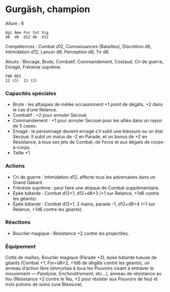 
# Gurgäsh, champion

Allure : 6

	Agi	Âme	For	Int	Vig
	d8	d6	d12	d6	d12

Compétences : Combat d12, Connaissances (Batailles), Discrétion d6, Intimidation d12, Lancer d8, Perception d8, Tir d8.

Atouts : Blocage, Brute, Combatif, Commandement, Costaud, Cri de guerre, Enragé, Frénésie suprême.

	PAR	RES
	12 (3)	11 (2)

### Capacités spéciales
- Brute : les attaques de mêlée occasionnent +1 point de dégâts, +2 dans le cas d’une Relance.
- Combatif : +2 pour annuler Secoué.
- Commandement : +1 pour annuler Secoué pour les alliés dans un rayon de 5 cases.
- Enragé : le personnage devient enragé s’il subit une blessure ou un état Secoué. Il subit un malus de -2 en Parade, et un bonus de +2 en Résistance, à tous ses jets de Combat, de Force et aux dégats de corps-à-corps.
- Taille +1.

### Actions
- Cri de guerre : Intimidation d12, affecte tous les adversaires dans un Grand Gabarit.
- Frénésie suprême : peut faire une attaque de Combat supplémentaire.
- Épée bâtarde : Combat d12+1, d12+d8+3 (+1 sur Relance, +1d6 contre les géants).
- Épée bâtarde : Combat d12+1, 2 mains, parade -1, d12+d8+4 (+1 sur Relance, +1d6 contre les géants).

### Réactions
- Bouclier magique : Résistance +2 contre les projectiles.

### Équipement
Cotte de mailles, Bouclier magique (Parade +3), épée bâtarde tueuse de géants (Combat +1, For+d8+2, +1d6 de dégâts contre les géants), un anneau d’action libre (immunise à tous les Pouvoirs visant à entraver le mouvement — _Paralysie_, _Enchevêtrement_, etc...), anneau de résistance au feu (Résistance +2 contre le feu, +2 pour résister aux Pouvoirs de feu) et trois potions de soins (une Blessure).
